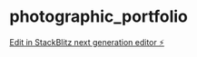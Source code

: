 # photographic_portfolio

[Edit in StackBlitz next generation editor ⚡️](https://stackblitz.com/~/github.com/Yigit033/photographic_portfolio)